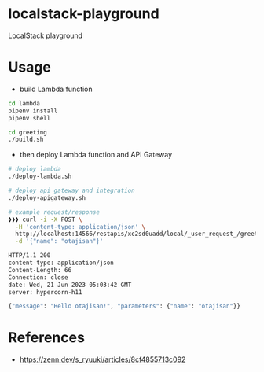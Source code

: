 # localstack-playground

LocalStack playground

# Usage

- build Lambda function

```bash
cd lambda
pipenv install
pipenv shell

cd greeting
./build.sh
```

- then deploy Lambda function and API Gateway

```bash
# deploy lambda
./deploy-lambda.sh

# deploy api gateway and integration
./deploy-apigateway.sh
```

```bash
# example request/response
❱❱❱ curl -i -X POST \
  -H 'content-type: application/json' \
  http://localhost:14566/restapis/xc2sd0uadd/local/_user_request_/greeting \
  -d '{"name": "otajisan"}'

HTTP/1.1 200
content-type: application/json
Content-Length: 66
Connection: close
date: Wed, 21 Jun 2023 05:03:42 GMT
server: hypercorn-h11

{"message": "Hello otajisan!", "parameters": {"name": "otajisan"}}
```

# References

- https://zenn.dev/s_ryuuki/articles/8cf4855713c092
